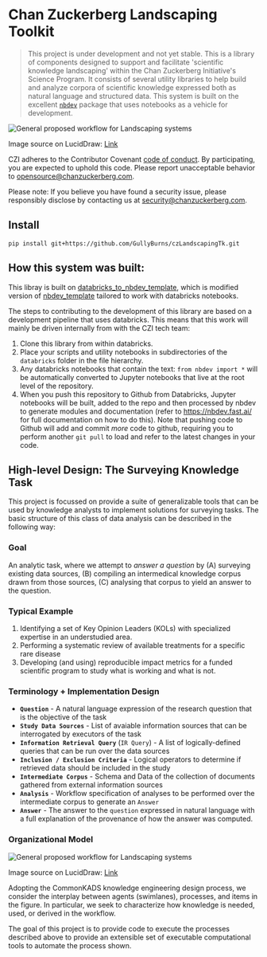 # Chan Zuckerberg Landscaping Toolkit
> This project is under development and not yet stable. This is a library of components designed to support and facilitate 'scientific knowledge landscaping' within the Chan Zuckerberg Initiative's Science Program. It consists of several utility libraries to help build and analyze corpora of scientific knowledge expressed both as natural language and structured data. This system is built on the excellent <a href='https://nbdev.fast.ai/'>`nbdev`</a> package that uses notebooks as a vehicle for development. 


 ![General proposed workflow for Landscaping systems](https://lucid.app/publicSegments/view/fff0cc6d-c52d-447d-80ce-2f99f8ac0d29/image.png)

Image source on LucidDraw: [Link](https://lucid.app/lucidchart/a49ee803-ac2d-47ac-a628-492f95dd9346/edit?viewport_loc=2%2C-253%2C2225%2C1488%2C0_0&invitationId=inv_d95f59bf-a965-4f07-a30e-4da281aab979)


CZI adheres to the Contributor Covenant [code of conduct](https://github.com/chanzuckerberg/.github/blob/master/CODE_OF_CONDUCT.md). By participating, you are expected to uphold this code. Please report unacceptable behavior to [opensource@chanzuckerberg.com](mailto:opensource@chanzuckerberg.com).

Please note: If you believe you have found a security issue, please responsibly disclose by contacting us at [security@chanzuckerberg.com](mailto:security@chanzuckerberg.com).

 ## Install

 `pip install git+https://github.com/GullyBurns/czLandscapingTk.git`

 ## How this system was built:

 This libray is built on [databricks_to_nbdev_template](https://github.com/GullyBurns/databricks_to_nbdev_template), which is modified version of [nbdev_template](https://github.com/fastai/nbdev_template) tailored to work with databricks notebooks.

The steps to contributing to the development of this library are based on a development pipeline that uses databricks. This means that this work will mainly be driven internally from with the CZI tech team: 
1. Clone this library from within databricks. 
2. Place your scripts and utility notebooks in subdirectories of the `databricks` folder in the file hierarchy.
3. Any databricks notebooks that contain the text: `from nbdev import *` will be automatically converted to Jupyter notebooks that live at the root level of the repository.
4. When you push this repository to Github from Databricks, Jupyter notebooks will be built, added to the repo and then processed by nbdev to generate modules and documentation (refer to https://nbdev.fast.ai/ for full documentation on how to do this). Note that pushing code to Github will add and commit *more* code to github, requiring you to perform another `git pull` to load and refer to the latest changes in your code. 

## High-level Design: The Surveying Knowledge Task

This project is focussed on provide a suite of generalizable tools that can be used by knowledge analysts to implement solutions for surveying tasks. The basic structure of this class of data analysis can be described in the following way:

### Goal 

An analytic task, where we attempt to _answer a question_ by (A) surveying existing data sources, (B) compiling an intermedical knowledge corpus drawn from those sources, (C) analysing that corpus to yield an answer to the question.

### Typical Example 

1. Identifying a set of Key Opinion Leaders (KOLs) with specialized expertise in an understudied area. 
2. Performing a systematic review of available treatments for a specific rare disease
3. Developing (and using) reproducible impact metrics for a funded scientific program to study what is working and what is not.

### Terminology + Implementation Design

* **`Question`** - A natural language expression of the research question that is the objective of the task
* **`Study Data Sources`** - List of avaiable information sources that can be interrogated by executors of the task
* **`Information Retrieval Query`** (`IR Query`) - A list of logically-defined queries that can be run over the data sources 
* **`Inclusion / Exclusion Criteria`** - Logical operators to determine if retrieved data should be included in the study
* **`Intermediate Corpus`** - Schema and Data of the collection of documents gathered from external information sources
* **`Analysis`** - Workflow specification of analyses to be performed over the intermediate corpus to generate an `Answer`
* **`Answer`** - The answer to the `question` expressed in natural language with a full explanation of the provenance of how the answer was computed. 

### Organizational Model

![General proposed workflow for Landscaping systems](https://lucid.app/publicSegments/view/fea24e0a-61c7-4807-8ea2-e4859753c31b/image.png)

Image source on LucidDraw: [Link](https://lucid.app/lucidchart/68ab2fbd-bbad-4573-92a2-10d5bc5f207b/edit?viewport_loc=-324%2C-503%2C3077%2C2403%2C0_0&invitationId=inv_ea8ab8dd-4284-4fb3-93b7-2eb530ce1ccb)

Adopting the CommonKADS knowledge engineering design process, we consider the interplay between agents (swimlanes), processes, and items in the figure. In particular, we seek to characterize how knowledge is needed, used, or derived in the workflow.

The goal of this project is to provide code to execute the processes described above to provide an extensible set of executable computational tools to automate the process shown. 